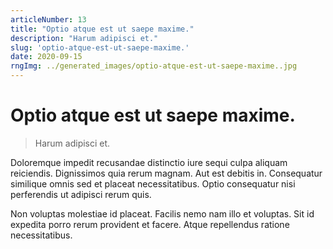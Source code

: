```yaml
---
articleNumber: 13
title: "Optio atque est ut saepe maxime."
description: "Harum adipisci et."
slug: 'optio-atque-est-ut-saepe-maxime.'
date: 2020-09-15
rngImg: ../generated_images/optio-atque-est-ut-saepe-maxime..jpg
---
```


# Optio atque est ut saepe maxime.

> Harum adipisci et.

Doloremque impedit recusandae distinctio iure sequi culpa aliquam reiciendis. Dignissimos quia rerum magnam. Aut est debitis in. Consequatur similique omnis sed et placeat necessitatibus. Optio consequatur nisi perferendis ut adipisci rerum quis.
 Non voluptas molestiae id placeat. Facilis nemo nam illo et voluptas. Sit id expedita porro rerum provident et facere. Atque repellendus ratione necessitatibus.
